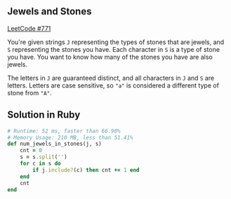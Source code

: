 ## Jewels and Stones
[LeetCode #771](https://leetcode.com/problems/jewels-and-stones/)

You're given strings `J` representing the types of stones that are jewels, and `S` representing the stones you have.  Each character in `S` is a type of stone you have.  You want to know how many of the stones you have are also jewels.

The letters in `J` are guaranteed distinct, and all characters in `J` and `S` are letters. Letters are case sensitive, so `"a"` is considered a different type of stone from `"A"`.

## Solution in Ruby

```rb
# Runtime: 52 ms, faster than 66.90%
# Memory Usage: 210 MB, less than 51.41%
def num_jewels_in_stones(j, s)
    cnt = 0
    s = s.split('')
    for c in s do
        if j.include?(c) then cnt += 1 end
    end
    cnt
end
```